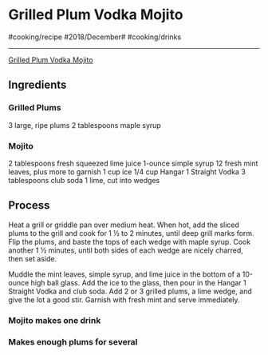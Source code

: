 # Grilled Plum Vodka Mojito
#cooking/recipe #2018/December# #cooking/drinks
- - - -
[Grilled Plum Vodka Mojito](https://dennistheprescott.com/2016/09/02/grilled-plum-vodka-mojito/)

## Ingredients
### Grilled Plums
3 large, ripe plums
2 tablespoons maple syrup

### Mojito
2 tablespoons fresh squeezed lime juice
1-ounce simple syrup
12 fresh mint leaves, plus more to garnish
1 cup ice
1/4 cup Hangar 1 Straight Vodka
3 tablespoons club soda
1 lime, cut into wedges

## Process
Heat a grill or griddle pan over medium heat. When hot, add the sliced plums to the grill and cook for 1 ½ to 2 minutes, until deep grill marks form. Flip the plums, and baste the tops of each wedge with maple syrup. Cook another 1 ½ minutes, until both sides of each wedge are nicely charred, then set aside.

Muddle the mint leaves, simple syrup, and lime juice in the bottom of a 10-ounce high ball glass. Add the ice to the glass, then pour in the Hangar 1 Straight Vodka and club soda. Add 2 or 3 grilled plums, a lime wedge, and give the lot a good stir. Garnish with fresh mint and serve immediately.

### Mojito makes one drink
### Makes enough plums for several